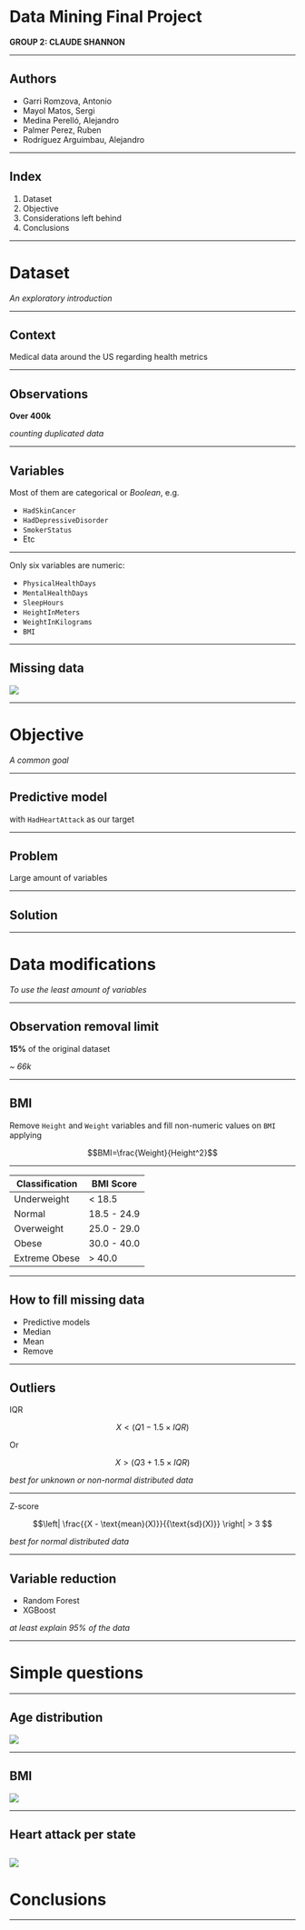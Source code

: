 # Data Mining Final Project

**GROUP 2: CLAUDE SHANNON**

---

## Authors

- Garri Romzova, Antonio
- Mayol Matos, Sergi
- Medina Perelló, Alejandro
- Palmer Perez, Ruben
- Rodríguez Arguimbau, Alejandro

---

## Index

1. Dataset
2. Objective
3. Considerations left behind
4. Conclusions

---

# Dataset

_An exploratory introduction_

---

## Context

Medical data around the US regarding health metrics

---

## Observations

**Over 400k**

_counting duplicated data_

---

## Variables

Most of them are categorical or _Boolean_, e.g.

- `HadSkinCancer`
- `HadDepressiveDisorder`
- `SmokerStatus`
- Etc

---

Only six variables are numeric:

- `PhysicalHealthDays`
- `MentalHealthDays`
- `SleepHours`
- `HeightInMeters`
- `WeightInKilograms`
- `BMI`

---

## Missing data

![](img/nan_values.png)

---

# Objective

_A common goal_

---

## Predictive model

with `HadHeartAttack` as our target

---

## Problem

Large amount of variables

---

## Solution

---

# Data modifications

_To use the least amount of variables_

---

## Observation removal limit

**15%** of the original dataset

_~ 66k_

---

## BMI

Remove `Height` and `Weight` variables and fill non-numeric values on `BMI` applying

$$BMI=\frac{Weight}{Height^2}$$

---

| **Classification** | **BMI Score** |
| ------------------ | ------------- |
| Underweight        | < 18.5        |
| Normal             | 18.5 - 24.9   |
| Overweight         | 25.0 - 29.0   |
| Obese              | 30.0 - 40.0   |
| Extreme Obese      | > 40.0        |

---

## How to fill missing data

- Predictive models
- Median
- Mean
- Remove

---

## Outliers

IQR

$$X<(Q1​−1.5 \times IQR)$$

Or

$$X>(Q3​+1.5 \times IQR)$$

_best for unknown or non-normal distributed data_

---

Z-score

$$\left| \frac{{X - \text{mean}(X)}}{{\text{sd}(X)}} \right| > 3 $$

_best for normal distributed data_

---

## Variable reduction

- Random Forest
- XGBoost

_at least explain 95% of the data_

---

# Simple questions

---

## Age distribution

![](img/age_dist.png)

---

## BMI

![](img/bmi_dist.png)

---

## Heart attack per state

![](img/states_ha_bmi.png)
---

# Conclusions

---
